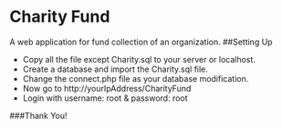 # Charity Fund
A web application for fund collection of an organization.
##Setting Up
  * Copy all the file except Charity.sql to your server or localhost.
  * Create a database and import the Charity.sql file.
  * Change the connect.php file as your database modification.
  * Now go to http://yourIpAddress/CharityFund
  * Login with username: root & password: root

###Thank You!
